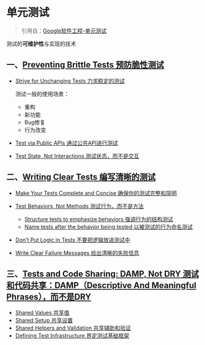 # 单元测试

> 引用自：[Google软件工程-单元测试](https://qiangmzsx.github.io/Software-Engineering-at-Google/#/zh-cn/Chapter-12_Unit_Testing/Chapter-12_Unit_Testing?id=%e7%ac%ac%e5%8d%81%e4%ba%8c%e7%ab%a0-%e5%8d%95%e5%85%83%e6%b5%8b%e8%af%95)

测试的**可维护性**与实现的技术

## 一、[Preventing Brittle Tests 预防脆性测试](https://qiangmzsx.github.io/Software-Engineering-at-Google/#/zh-cn/Chapter-12_Unit_Testing/Chapter-12_Unit_Testing?id=preventing-brittle-tests-预防脆性测试)

- [Strive for Unchanging Tests 力求稳定的测试](https://qiangmzsx.github.io/Software-Engineering-at-Google/#/zh-cn/Chapter-12_Unit_Testing/Chapter-12_Unit_Testing?id=strive-for-unchanging-tests-力求稳定的测试)

  测试一般的使用场景：

  - 重构
  - 新功能
  - Bug修复
  - 行为改变

- [Test via Public APIs 通过公共API进行测试](https://qiangmzsx.github.io/Software-Engineering-at-Google/#/zh-cn/Chapter-12_Unit_Testing/Chapter-12_Unit_Testing?id=test-via-public-apis-通过公共api进行测试)

- [Test State, Not Interactions 测试状态，而不是交互](https://qiangmzsx.github.io/Software-Engineering-at-Google/#/zh-cn/Chapter-12_Unit_Testing/Chapter-12_Unit_Testing?id=test-state-not-interactions-测试状态，而不是交互)

## 二、[Writing Clear Tests 编写清晰的测试](https://qiangmzsx.github.io/Software-Engineering-at-Google/#/zh-cn/Chapter-12_Unit_Testing/Chapter-12_Unit_Testing?id=writing-clear-tests-编写清晰的测试)

- [Make Your Tests Complete and Concise 确保你的测试完整和简明](https://qiangmzsx.github.io/Software-Engineering-at-Google/#/zh-cn/Chapter-12_Unit_Testing/Chapter-12_Unit_Testing?id=make-your-tests-complete-and-concise-确保你的测试完整和简明)
- [Test Behaviors, Not Methods 测试行为，而不是方法](https://qiangmzsx.github.io/Software-Engineering-at-Google/#/zh-cn/Chapter-12_Unit_Testing/Chapter-12_Unit_Testing?id=test-behaviors-not-methods-测试行为，而不是方法)
  - [Structure tests to emphasize behaviors 强调行为的结构测试](https://qiangmzsx.github.io/Software-Engineering-at-Google/#/zh-cn/Chapter-12_Unit_Testing/Chapter-12_Unit_Testing?id=structure-tests-to-emphasize-behaviors-强调行为的结构测试)
  - [Name tests after the behavior being tested 以被测试的行为命名测试](https://qiangmzsx.github.io/Software-Engineering-at-Google/#/zh-cn/Chapter-12_Unit_Testing/Chapter-12_Unit_Testing?id=name-tests-after-the-behavior-being-tested-以被测试的行为命名测试)

- [Don’t Put Logic in Tests 不要把逻辑放进测试中](https://qiangmzsx.github.io/Software-Engineering-at-Google/#/zh-cn/Chapter-12_Unit_Testing/Chapter-12_Unit_Testing?id=dont-put-logic-in-tests-不要把逻辑放进测试中)
- [Write Clear Failure Messages 给出清晰的失败信息](https://qiangmzsx.github.io/Software-Engineering-at-Google/#/zh-cn/Chapter-12_Unit_Testing/Chapter-12_Unit_Testing?id=write-clear-failure-messages-给出清晰的失败信息)

## 三、[Tests and Code Sharing: DAMP, Not DRY 测试和代码共享：DAMP（Descriptive And Meaningful Phrases），而不是DRY](https://qiangmzsx.github.io/Software-Engineering-at-Google/#/zh-cn/Chapter-12_Unit_Testing/Chapter-12_Unit_Testing?id=tests-and-code-sharing-damp-not-dry-测试和代码共享：damp，而不是dry)

- [Shared Values 共享值](https://qiangmzsx.github.io/Software-Engineering-at-Google/#/zh-cn/Chapter-12_Unit_Testing/Chapter-12_Unit_Testing?id=shared-values-共享值)
- [Shared Setup 共享设置](https://qiangmzsx.github.io/Software-Engineering-at-Google/#/zh-cn/Chapter-12_Unit_Testing/Chapter-12_Unit_Testing?id=shared-setup-共享设置)
- [Shared Helpers and Validation 共享辅助和验证](https://qiangmzsx.github.io/Software-Engineering-at-Google/#/zh-cn/Chapter-12_Unit_Testing/Chapter-12_Unit_Testing?id=shared-helpers-and-validation-共享辅助和验证)
- [Defining Test Infrastructure 界定测试基础框架](https://qiangmzsx.github.io/Software-Engineering-at-Google/#/zh-cn/Chapter-12_Unit_Testing/Chapter-12_Unit_Testing?id=defining-test-infrastructure-界定测试基础框架)